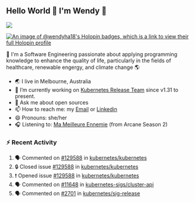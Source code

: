 ## Hello World 👋 I'm Wendy 🧃 
![](https://komarev.com/ghpvc/?username=wendy-ha18)

[![An image of @wendyha18's Holopin badges, which is a link to view their full Holopin profile](https://holopin.me/wendyha18)](https://holopin.io/@wendyha18)

🌱 I'm a Software Engineering passionate about applying programming knowledge to enhance the quality of life, particularly in the fields of healthcare, renewable engergy, and climate change 🌎

- 🌏 I live in Melbourne, Australia
- 🔭 I’m currently working on [Kubernetes Release Team](https://github.com/kubernetes/sig-release/tree/master) since v1.31 to present.
- 💬 Ask me about open sources
- 📫 How to reach me: my [Email](mailto:wendyha.sut@gmail.com) or [Linkedin](https://www.linkedin.com/in/wendyha-sut/)
- 😄 Pronouns: she/her
- 🎧 Listening to: [Ma Meilleure Ennemie](https://www.youtube.com/watch?v=1F3OGIFnW1k) (from Arcane Season 2)

### :zap: Recent Activity

<!--START_SECTION:activity-->
1. 🗣 Commented on [#129588](https://github.com/kubernetes/kubernetes/issues/129588#issuecomment-2587138525) in [kubernetes/kubernetes](https://github.com/kubernetes/kubernetes)
2. 🔒 Closed issue [#129588](https://github.com/kubernetes/kubernetes/issues/129588) in [kubernetes/kubernetes](https://github.com/kubernetes/kubernetes)
3. ❗ Opened issue [#129588](https://github.com/kubernetes/kubernetes/issues/129588) in [kubernetes/kubernetes](https://github.com/kubernetes/kubernetes)
4. 🗣 Commented on [#11648](https://github.com/kubernetes-sigs/cluster-api/pull/11648#issuecomment-2579440022) in [kubernetes-sigs/cluster-api](https://github.com/kubernetes-sigs/cluster-api)
5. 🗣 Commented on [#2701](https://github.com/kubernetes/sig-release/issues/2701#issuecomment-2550899982) in [kubernetes/sig-release](https://github.com/kubernetes/sig-release)
<!--END_SECTION:activity-->

